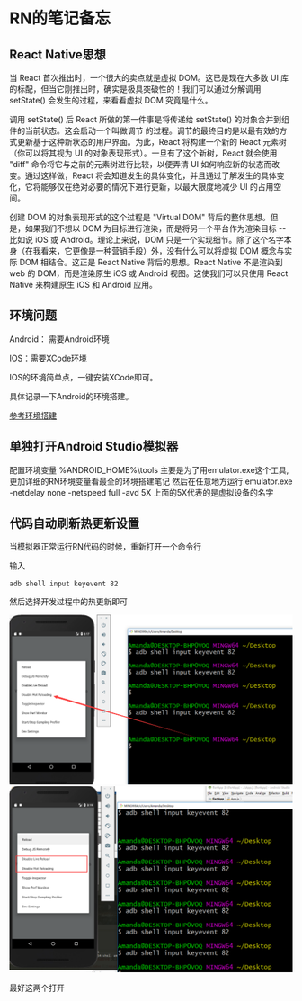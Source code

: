 # RN的笔记备忘
## React Native思想

当 React 首次推出时，一个很大的卖点就是虚拟 DOM。这已是现在大多数 UI 库的标配，但当它刚推出时，确实是极具突破性的！我们可以通过分解调用 setState() 会发生的过程，来看看虚拟 DOM 究竟是什么。

调用 setState() 后 React 所做的第一件事是将传递给 setState() 的对象合并到组件的当前状态。这会启动一个叫做调节 的过程。调节的最终目的是以最有效的方式更新基于这种新状态的用户界面。为此，React 将构建一个新的 React 元素树（你可以将其视为 UI 的对象表现形式）。一旦有了这个新树，React 就会使用 "diff" 命令将它与之前的元素树进行比较，以便弄清 UI 如何响应新的状态而改变。通过这样做，React 将会知道发生的具体变化，并且通过了解发生的具体变化，它将能够仅在绝对必要的情况下进行更新，以最大限度地减少 UI 的占用空间。

创建 DOM 的对象表现形式的这个过程是 "Virtual DOM" 背后的整体思想。但是，如果我们不想以 DOM 为目标进行渲染，而是将另一个平台作为渲染目标 -- 比如说 iOS 或 Android。理论上来说，DOM 只是一个实现细节。除了这个名字本身（在我看来，它更像是一种营销手段）外，没有什么可以将虚拟 DOM 概念与实际 DOM 相结合。这正是 React Native 背后的思想。React Native 不是渲染到 web 的 DOM，而是渲染原生 iOS 或 Android 视图。这使我们可以只使用 React Native 来构建原生 iOS 和 Android 应用。

## 环境问题

Android： 需要Android环境

IOS：需要XCode环境

IOS的环境简单点，一键安装XCode即可。

具体记录一下Android的环境搭建。

[参考环境搭建](./rnenv)

## 单独打开Android Studio模拟器

配置环境变量
%ANDROID_HOME%\tools
主要是为了用emulator.exe这个工具,
更加详细的RN环境变量看最全的环境搭建笔记
然后在任意地方运行
emulator.exe -netdelay none -netspeed full -avd 5X
上面的5X代表的是虚拟设备的名字

## 代码自动刷新热更新设置

当模拟器正常运行RN代码的时候，重新打开一个命令行

输入
```base
adb shell input keyevent 82 
```

然后选择开发过程中的热更新即可

![选择热加载][1]
![选择热加载][2]

最好这两个打开

[1]: /images/rn/base01.png
[2]: /images/rn/base02.png
  